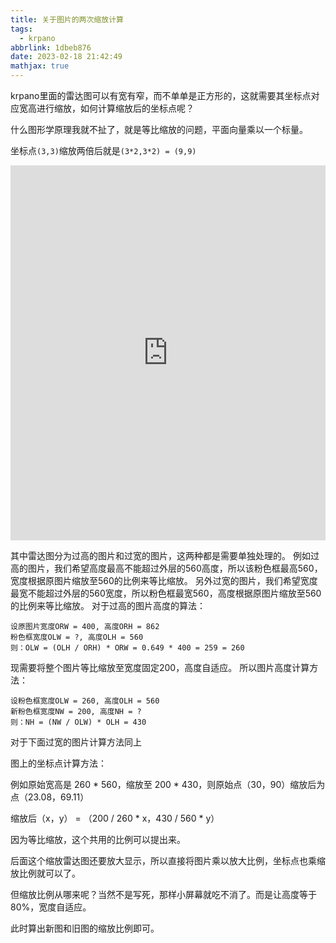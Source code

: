 ```yaml
---
title: 关于图片的两次缩放计算
tags:
  - krpano
abbrlink: 1dbeb876
date: 2023-02-18 21:42:49
mathjax: true
---
```


krpano里面的雷达图可以有宽有窄，而不单单是正方形的，这就需要其坐标点对应宽高进行缩放，如何计算缩放后的坐标点呢？

<!--more-->

什么图形学原理我就不扯了，就是等比缩放的问题，平面向量乘以一个标量。

坐标点`(3,3)`缩放两倍后就是`(3*2,3*2) = (9,9)`


<iframe id="embed_dom" name="embed_dom" frameborder="0" style="display:block;width:100%; height:600px;" src="https://www.processon.com/embed/60b98c177d9c086753aa1dae"></iframe>

其中雷达图分为过高的图片和过宽的图片，这两种都是需要单独处理的。
例如过高的图片，我们希望高度最高不能超过外层的560高度，所以该粉色框最高560，宽度根据原图片缩放至560的比例来等比缩放。
另外过宽的图片，我们希望宽度最宽不能超过外层的560宽度，所以粉色框最宽560，高度根据原图片缩放至560的比例来等比缩放。
对于过高的图片高度的算法：
```
设原图片宽度ORW = 400, 高度ORH = 862 
粉色框宽度OLW = ?, 高度OLH = 560 
则：OLW = (OLH / ORH) * ORW = 0.649 * 400 = 259 = 260 
```
现需要将整个图片等比缩放至宽度固定200，高度自适应。
所以图片高度计算方法：
```
设粉色框宽度OLW = 260, 高度OLH = 560 
新粉色框宽度NW = 200, 高度NH = ?	
则：NH = (NW / OLW) * OLH = 430
```

对于下面过宽的图片计算方法同上



图上的坐标点计算方法：

例如原始宽高是 260 * 560，缩放至 200 * 430，则原始点（30，90）缩放后为点（23.08，69.11）

缩放后（x，y） = （200 / 260 * x，430 / 560 * y）

因为等比缩放，这个共用的比例可以提出来。



后面这个缩放雷达图还要放大显示，所以直接将图片乘以放大比例，坐标点也乘缩放比例就可以了。

但缩放比例从哪来呢？当然不是写死，那样小屏幕就吃不消了。而是让高度等于80%，宽度自适应。

此时算出新图和旧图的缩放比例即可。